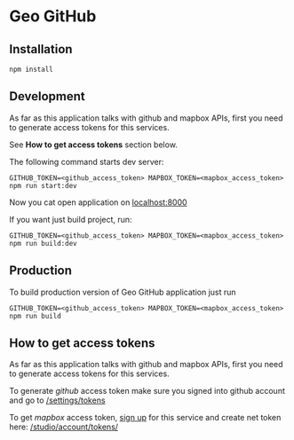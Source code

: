 Geo GitHub
==========

Installation
------------

```
npm install
```

Development
-----------

As far as this application talks with github and mapbox APIs, first you need to generate access tokens for this services.

See **How to get access tokens** section below.

The following command starts dev server:

```
GITHUB_TOKEN=<github_access_token> MAPBOX_TOKEN=<mapbox_access_token> npm run start:dev
```

Now you cat open application on [localhost:8000](http://localhost:8000)

If you want just build project, run:
```
GITHUB_TOKEN=<github_access_token> MAPBOX_TOKEN=<mapbox_access_token> npm run build:dev
```

Production
----------

To build production version of Geo GitHub application just run
```
GITHUB_TOKEN=<github_access_token> MAPBOX_TOKEN=<mapbox_access_token> npm run build
```

How to get access tokens
------------------------

As far as this application talks with github and mapbox APIs, first you need to generate access tokens for this services.

To generate *github* access token make sure you signed into github account and go to [/settings/tokens](https://github.com/settings/tokens)

To get *mapbox* access token, [sign up](https://www.mapbox.com/signup/) for this service and create net token here: [/studio/account/tokens/](https://www.mapbox.com/studio/account/tokens/)